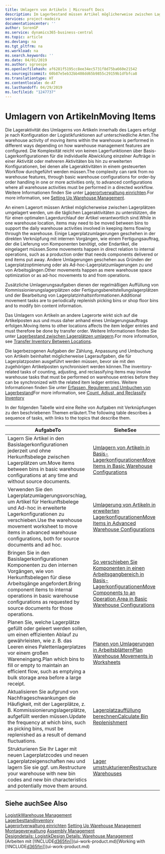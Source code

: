 ```yaml
---
title: Umlagern von Artikeln | Microsoft Docs
description: Im Lagerbestand müssen Artikel möglicherweise zwischen Lagerplätzen umgelagert werden, um die täglichen Lageraktivitäten zu unterstützen, die für einen optimalen Lagerdurchlauf der Artikel verantwortlich sind. Einige Lagerplatzumlagerungen geschehen in der direkten Verknüpfung mit internen Vorgängen, wie einem Fertigungsauftrag, der die Lieferung von Komponenten benötigt, oder Endartikel, die eingelagert müssen. Andere Umlagerungen geschehen aus Gründen der Lagerplatzoptimierung oder als Ad-hoc-Lagerplatzumlagerungen zu und von Arbeitsgängen.
services: project-madeira
documentationcenter: ''
author: SorenGP
ms.service: dynamics365-business-central
ms.topic: article
ms.devlang: na
ms.tgt_pltfrm: na
ms.workload: na
ms.search.keywords: ''
ms.date: 04/01/2019
ms.author: sgroespe
ms.openlocfilehash: af6281f5195cc8ee34ec5731f8d75ba660e21542
ms.sourcegitcommit: 60b87e5eb32bb408dd65b9855c29159b1dfbfca8
ms.translationtype: HT
ms.contentlocale: de-AT
ms.lasthandoff: 04/29/2019
ms.locfileid: "1247737"
---
```

# <a name="moving-items"></a><span data-ttu-id="0f0cf-105">Umlagern von Artikeln</span><span class="sxs-lookup"><span data-stu-id="0f0cf-105">Moving Items</span></span>
<span data-ttu-id="0f0cf-106">Die Lageraktivität des Umlagerns von Artikeln innerhalb des Lagers erfolgt je nach Konfiguration der Logistikfunktionen auf unterschiedliche Arten.</span><span class="sxs-lookup"><span data-stu-id="0f0cf-106">The warehouse activity of moving items within the warehouse is performed in different ways depending on how warehouse management features are configured.</span></span> <span data-ttu-id="0f0cf-107">Die Komplexität reicht von keinen Lagerfunktionen über Basis-Lagerkonfigurationen für die individuelle Abwicklung einzelner Aufträge in einer Aktivität oder mehreren Aktivitäten bis hin zu erweiterten Konfigurationen, bei denen alle Lageraktivitäten in einem gesteuerten Workflow durchgeführt werden müssen.</span><span class="sxs-lookup"><span data-stu-id="0f0cf-107">The complexity can rank from no warehouse features, through basic warehouse configurations for order-by order handling in one or more activities only, to advanced configurations where all warehouse activities must be performed in a directed workflow.</span></span> <span data-ttu-id="0f0cf-108">Weitere Informationen finden Sie unter [Lagerortverwaltung einrichten](warehouse-setup-warehouse.md).</span><span class="sxs-lookup"><span data-stu-id="0f0cf-108">For more information, see [Setting Up Warehouse Management](warehouse-setup-warehouse.md).</span></span>

<span data-ttu-id="0f0cf-109">An einem Lagerort müssen Artikel möglicherweise zwischen Lagerplätzen umgelagert werden, um die täglichen Lageraktivitäten zu unterstützen, die für einen optimalen Lagerdurchlauf der Artikel verantwortlich sind.</span><span class="sxs-lookup"><span data-stu-id="0f0cf-109">While in one warehouse location, items may need to be moved between bins to support the daily warehouse activities involved in keeping items flowing through the warehouse.</span></span> <span data-ttu-id="0f0cf-110">Einige Lagerplatzumlagerungen geschehen in der direkten Verknüpfung mit internen Vorgängen, wie einem Fertigungsauftrag, der die Lieferung von Komponenten benötigt, oder Endartikel, die eingelagert müssen.</span><span class="sxs-lookup"><span data-stu-id="0f0cf-110">Some movements happen in direct relation to internal operations, such as a production order that needs components delivered or end items put away.</span></span> <span data-ttu-id="0f0cf-111">Andere Umlagerungen geschehen aus Gründen der Lagerplatzoptimierung oder als Ad-hoc-Lagerplatzumlagerungen zu und von Arbeitsgängen.</span><span class="sxs-lookup"><span data-stu-id="0f0cf-111">Other movements happen as mere warehouse space optimization or as ad-hoc movements to and from operations.</span></span>

<span data-ttu-id="0f0cf-112">Zusätzliche Umlagerungsaufgaben dienen der regelmäßigen Auffüllung von Kommissionierungslagerplätzen oder Fertigungsbereitstellungslagerplätzen und der Bearbeitung von Lagerplatzinhaltsinformationen.</span><span class="sxs-lookup"><span data-stu-id="0f0cf-112">Additional movement tasks are to periodically replenish picking bins or shop floor bins and to modify bin content information.</span></span>

<span data-ttu-id="0f0cf-113">Das Umlagern von Artikeln an andere Lagerorte wirkt sich auf die Artikelposten aus und muss daher anhand eines Umlagerungsauftrags erfolgen.</span><span class="sxs-lookup"><span data-stu-id="0f0cf-113">Moving items to other locations affects the item ledger entries and must therefore be done by transfer order.</span></span> <span data-ttu-id="0f0cf-114">Weitere Informationen finden Sie unter [Lagerbestand zwischen Lagerplätzen umlagern](inventory-how-transfer-between-locations.md).</span><span class="sxs-lookup"><span data-stu-id="0f0cf-114">For more information, see [Transfer Inventory Between Locations](inventory-how-transfer-between-locations.md).</span></span>  

<span data-ttu-id="0f0cf-115">Die lagerbezogenen Aufgaben der Zählung, Anpassung und Umbuchung von Artikeln beinhaltet möglicherweise Lageraufgaben, die für Lagerplatzposten ausgeführt werden müssen, bevor sie mit den zugehörigen Artikelposten synchronisiert werden können.</span><span class="sxs-lookup"><span data-stu-id="0f0cf-115">The inventory-related tasks of counting, adjusting, and reclassifying items may involve warehouse tasks that must be performed on warehouse entries before they can be synchronized with the related item ledger entries.</span></span> <span data-ttu-id="0f0cf-116">Weitere Informationen finden Sie unter [Erfassen, Regulieren und Umbuchen von Lagerbestand](inventory-how-count-adjust-reclassify.md)</span><span class="sxs-lookup"><span data-stu-id="0f0cf-116">For more information, see [Count, Adjust, and Reclassify Inventory](inventory-how-count-adjust-reclassify.md)</span></span>  

 <span data-ttu-id="0f0cf-117">In der folgenden Tabelle wird eine Reihe von Aufgaben mit Verknüpfungen zu den beschriebenen Themen erläutert.</span><span class="sxs-lookup"><span data-stu-id="0f0cf-117">The following table describes a sequence of tasks, with links to the topics that describe them.</span></span>   

|<span data-ttu-id="0f0cf-118">**Aufgabe**</span><span class="sxs-lookup"><span data-stu-id="0f0cf-118">**To**</span></span>|<span data-ttu-id="0f0cf-119">**Siehe**</span><span class="sxs-lookup"><span data-stu-id="0f0cf-119">**See**</span></span>|  
|------------|-------------|  
|<span data-ttu-id="0f0cf-120">Lagern Sie Artikel in den Basislagerkonfigurationen jederzeit und ohne Herkunftsbelege zwischen Lagerplätzen um.</span><span class="sxs-lookup"><span data-stu-id="0f0cf-120">Move items between bins in basic warehouse configurations at any time and without source documents.</span></span>|[<span data-ttu-id="0f0cf-121">Umlagern von Artikeln in Basis-Lagerkonfigurationen</span><span class="sxs-lookup"><span data-stu-id="0f0cf-121">Move Items in Basic Warehouse Configurations</span></span>](warehouse-how-to-move-items-ad-hoc-in-basic-warehousing.md)|
|<span data-ttu-id="0f0cf-122">Verwenden Sie den Lagerplatzumlagerungsvorschlag, um Artikel für Herkunftsbelege und Ad-hoc in erweiterte Lagerkonfigurationen zu verschieben.</span><span class="sxs-lookup"><span data-stu-id="0f0cf-122">Use the warehouse movement worksheet to move items in advanced warehouse configurations, both for source documents and ad hoc.</span></span>|[<span data-ttu-id="0f0cf-123">Umlagerung von Artikeln in erweiterten Lagerkonfigurationen</span><span class="sxs-lookup"><span data-stu-id="0f0cf-123">Move Items in Advanced Warehouse Configurations</span></span>](warehouse-how-to-move-items-in-advanced-warehousing.md)|  
|<span data-ttu-id="0f0cf-124">Bringen Sie in den Basislagerkonfigurationen Komponenten zu den internen Vorgängen, wie von Herkunftsbelegen für diese Arbeitsgänge angefordert.</span><span class="sxs-lookup"><span data-stu-id="0f0cf-124">Bring component items to internal operations in basic warehouse configurations as requested by source documents for those operations.</span></span>|[<span data-ttu-id="0f0cf-125">So verschieben Sie Komponenten in einen Arbeitsgangbereich in Basis-Lagerkonfigurationen</span><span class="sxs-lookup"><span data-stu-id="0f0cf-125">Move Components to an Operation Area in Basic Warehouse Configurations</span></span>](warehouse-how-to-move-components-to-an-operation-area-in-basic-warehousing.md)|
|<span data-ttu-id="0f0cf-126">Planen Sie, welche Lagerplätze gefüllt oder geleert werden sollen, um einen effizienten Ablauf zu gewährleisten, wie z. B. das Leeren eines Palettenlagerplatzes vor einem großen Wareneingang.</span><span class="sxs-lookup"><span data-stu-id="0f0cf-126">Plan which bins to fill or empty to maintain an efficient flow, such as emptying a bulk storage area before a large receipt.</span></span>|[<span data-ttu-id="0f0cf-127">Planen von Umlagerungen in Arbeitsblättern</span><span class="sxs-lookup"><span data-stu-id="0f0cf-127">Plan Warehouse Movements in Worksheets</span></span>](warehouse-how-to-plan-warehouse-movements-in-worksheets.md)|
|<span data-ttu-id="0f0cf-128">Aktualisieren Sie aufgrund von Nachfrageschwankungen die Häufigkeit, mit der Lagerplätze, z. B. Kommissionierungslagerplätze, aufgefüllt werden müssen.</span><span class="sxs-lookup"><span data-stu-id="0f0cf-128">Update the frequency at which bins, such as picking bins, must be replenished as a result of demand fluctuations.</span></span>|[<span data-ttu-id="0f0cf-129">Lagerplatzauffüllung berechnen</span><span class="sxs-lookup"><span data-stu-id="0f0cf-129">Calculate Bin Replenishment</span></span>](warehouse-how-to-calculate-bin-replenishment.md)|
|<span data-ttu-id="0f0cf-130">Strukturieren Sie Ihr Lager mit neuen Lagerplatzcodes und neuen Lagerplatzeigenschaften neu und lagern Sie sie ggf. um.</span><span class="sxs-lookup"><span data-stu-id="0f0cf-130">Restructure your warehouse with new bin codes and new bin characteristics and potentially move them around.</span></span>|[<span data-ttu-id="0f0cf-131">Lager umstrukturieren</span><span class="sxs-lookup"><span data-stu-id="0f0cf-131">Restructure Warehouses</span></span>](warehouse-how-to-restructure-warehouses.md)|  

## <a name="see-also"></a><span data-ttu-id="0f0cf-132">Siehe auch</span><span class="sxs-lookup"><span data-stu-id="0f0cf-132">See Also</span></span>  
[<span data-ttu-id="0f0cf-133">Logistik</span><span class="sxs-lookup"><span data-stu-id="0f0cf-133">Warehouse Management</span></span>](warehouse-manage-warehouse.md)  
[<span data-ttu-id="0f0cf-134">Lagerbesttand</span><span class="sxs-lookup"><span data-stu-id="0f0cf-134">Inventory</span></span>](inventory-manage-inventory.md)  
<span data-ttu-id="0f0cf-135">[Lagerortverwaltung einrichten](warehouse-setup-warehouse.md)   </span><span class="sxs-lookup"><span data-stu-id="0f0cf-135">[Setting Up Warehouse Management](warehouse-setup-warehouse.md)   </span></span>  
<span data-ttu-id="0f0cf-136">[Montageverwaltung](assembly-assemble-items.md)  </span><span class="sxs-lookup"><span data-stu-id="0f0cf-136">[Assembly Management](assembly-assemble-items.md)  </span></span>  
[<span data-ttu-id="0f0cf-137">Designdetails: Logistik</span><span class="sxs-lookup"><span data-stu-id="0f0cf-137">Design Details: Warehouse Management</span></span>](design-details-warehouse-management.md)  
<span data-ttu-id="0f0cf-138">[Arbeiten mit [!INCLUDE[d365fin](includes/d365fin_md.md)]](ui-work-product.md)</span><span class="sxs-lookup"><span data-stu-id="0f0cf-138">[Working with [!INCLUDE[d365fin](includes/d365fin_md.md)]](ui-work-product.md)</span></span>
